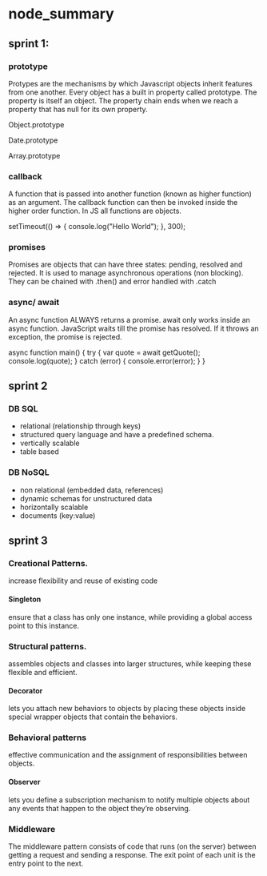 # node_summary

## sprint 1:

### prototype

Protypes are the mechanisms by which Javascript objects inherit features from one another.
Every object has a built in property called prototype. 
The property is itself an object. 
The property chain ends when we reach a property that has null for its own property.

Object.prototype

Date.prototype

Array.prototype

### callback
A function that is passed into another function (known as higher function) as an argument.
The callback function can then be invoked inside the higher order function.
In JS all functions are objects. 

setTimeout(() =>  { console.log("Hello World"); }, 300); 

### promises

Promises are objects that can have three states: pending, resolved and rejected. 
It is used to manage asynchronous operations (non blocking).
They can be chained with .then() and error handled with .catch


### async/ await

An async function ALWAYS returns a promise. 
await only works inside an async function.
JavaScript waits till the promise has resolved.
If it throws an exception, the promise is rejected.

async function main() {
  try {
    var quote = await getQuote();
    console.log(quote);
  } catch (error) {
    console.error(error);
  }
}

## sprint 2

### DB SQL

- relational (relationship through keys)
- structured query language and have a predefined schema.
- vertically scalable
- table based

### DB NoSQL

- non relational (embedded data, references)
- dynamic schemas for unstructured data 
- horizontally scalable
- documents (key:value)

## sprint 3

### Creational Patterns.
increase flexibility and reuse of existing code

#### Singleton
ensure that a class has only one instance, while providing a global access point to this instance.

### Structural patterns.
assembles objects and classes into larger structures, while keeping these flexible and efficient.

#### Decorator
lets you attach new behaviors to objects by placing these objects inside special wrapper objects that contain the behaviors.

### Behavioral patterns
effective communication and the assignment of responsibilities between objects.

#### Observer 
lets you define a subscription mechanism to notify multiple objects about any events that happen to the object they’re observing.

### Middleware
The middleware pattern consists of code that runs (on the server) between getting a request and sending a response. The exit point of each unit is the entry point to the next.

